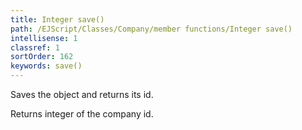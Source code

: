 ```yaml
---
title: Integer save()
path: /EJScript/Classes/Company/member functions/Integer save()
intellisense: 1
classref: 1
sortOrder: 162
keywords: save()
---
```


Saves the object and returns its id.

Returns integer of the company id.


